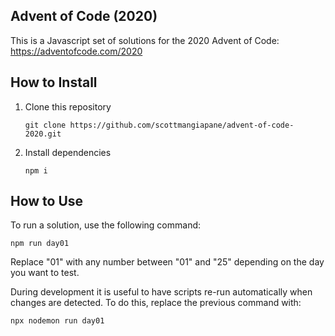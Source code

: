 ## Advent of Code (2020)

This is a Javascript set of solutions for the 2020 Advent of Code:
https://adventofcode.com/2020

## How to Install

1. Clone this repository
   ```
   git clone https://github.com/scottmangiapane/advent-of-code-2020.git
   ```
2. Install dependencies
   ```
   npm i
   ```

## How to Use

To run a solution, use the following command:
```
npm run day01
```

Replace "01" with any number between "01" and "25" depending on the day you want to test.

During development it is useful to have scripts re-run automatically when changes are detected. To do this, replace the previous command with:
```
npx nodemon run day01
```
